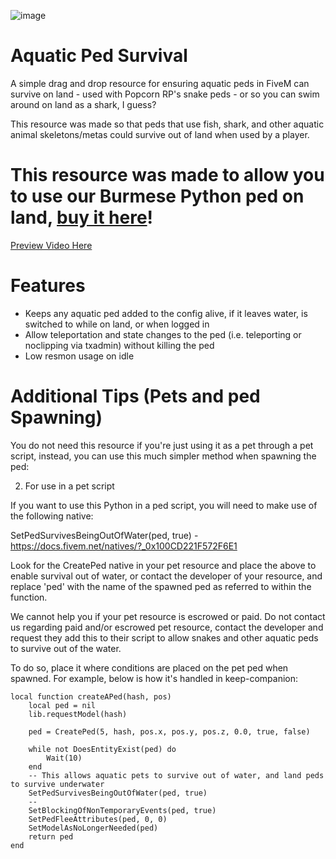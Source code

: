 ![image](https://github.com/user-attachments/assets/637b94e9-4083-4bed-b8d5-8bcb6c8315fd)


# Aquatic Ped Survival

A simple drag and drop resource for ensuring aquatic peds in FiveM can survive on land - used with Popcorn RP's snake peds - or so you can swim around on land as a shark, I guess?

This resource was made so that peds that use fish, shark, and other aquatic animal skeletons/metas could survive out of land when used by a player. 

# This resource was made to allow you to use our Burmese Python ped on land, [buy it here](https://popcornrp-store.tebex.io/package/6846326)!

[Preview Video Here](https://www.youtube.com/watch?v=FbyFHM10A2Q)

# Features
- Keeps any aquatic ped added to the config alive, if it leaves water, is switched to while on land, or when logged in
- Allow teleportation and state changes to the ped (i.e. teleporting or noclipping via txadmin) without killing the ped
- Low resmon usage on idle


# Additional Tips (Pets and ped Spawning)

You do not need this resource if you're just using it as a pet through a pet script, instead,  you can use this much simpler method when spawning the ped:

2. For use in a pet script

If you want to use this Python in a ped script, you will need to make use of the following native:

 SetPedSurvivesBeingOutOfWater(ped, true) - https://docs.fivem.net/natives/?_0x100CD221F572F6E1

Look for the CreatePed native in your pet resource and place the above to enable survival out of water, or contact the developer of your resource, and replace 'ped' with the name of the spawned ped as referred to within the function.

We cannot help you if your pet resource is escrowed or paid. Do not contact us regarding paid and/or escrowed pet resource, contact the developer and request they add this to their script to allow snakes and other aquatic peds to survive out of the water.

To do so,  place it where conditions are placed on the pet ped when spawned. For example, below is how it's handled in keep-companion:

```
local function createAPed(hash, pos)
    local ped = nil
    lib.requestModel(hash)

    ped = CreatePed(5, hash, pos.x, pos.y, pos.z, 0.0, true, false)

    while not DoesEntityExist(ped) do
        Wait(10)
    end
    -- This allows aquatic pets to survive out of water, and land peds to survive underwater
    SetPedSurvivesBeingOutOfWater(ped, true)
    --
    SetBlockingOfNonTemporaryEvents(ped, true)
    SetPedFleeAttributes(ped, 0, 0)
    SetModelAsNoLongerNeeded(ped)
    return ped
end
```
